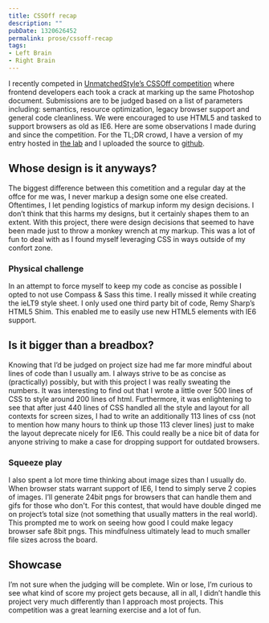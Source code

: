 ```yaml
---
title: CSSOff recap
description: ""
pubDate: 1320626452
permalink: prose/cssoff-recap
tags:
- Left Brain
- Right Brain
---
```


I recently competed in [UnmatchedStyle’s CSSOff competition](http://www.unmatchedstyle.com/cssoff/) where frontend developers each took a crack at marking up the same Photoshop document. Submissions are to be judged based on a list of parameters including: semantics, resource optimization, legacy browser support and general code cleanliness. We were encouraged to use HTML5 and tasked to support browsers as old as IE6. Here are some observations I made during and since the competition. For the TL;DR crowd, I have a version of my entry hosted in [the lab](http://lab.ryanparsley.com/tripledare) and I uploaded the source to [github](https://github.com/RyanParsley/TripleDare).

## Whose design is it anyways?

The biggest difference between this cometition and a regular day at the offce for me was, I never markup a design some one else created. Oftentimes, I let pending logistics of markup inform my design decisions. I don’t think that this harms my designs, but it certainly shapes them to an extent. With this project, there were design decisions that seemed to have been made just to throw a monkey wrench at my markup. This was a lot of fun to deal with as I found myself leveraging CSS in ways outside of my confort zone.

### Physical challenge

In an attempt to force myself to keep my code as concise as possible I opted to not use Compass & Sass this time. I really missed it while creating the ieLT9 style sheet. I only used one third party bit of code, Remy Sharp’s HTML5 Shim. This enabled me to easily use new HTML5 elements with IE6 support.

## Is it bigger than a breadbox?

Knowing that I’d be judged on project size had me far more mindful about lines of code than I usually am. I always strive to be as concise as (practically) possibly, but with this project I was really sweating the numbers. It was interesting to find out that I wrote a little over 500 lines of CSS to style around 200 lines of html. Furthermore, it was enlightening to see that after just 440 lines of CSS handled all the style and layout for all contexts for screen sizes, I had to write an additionally 113 lines of css (not to mention how many hours to think up those 113 clever lines) just to make the layout deprecate nicely for IE6. This could really be a nice bit of data for anyone striving to make a case for dropping support for outdated browsers.

### Squeeze play

I also spent a lot more time thinking about image sizes than I usually do. When browser stats warrant support of IE6, I tend to simply serve 2 copies of images. I’ll generate 24bit pngs for browsers that can handle them and gifs for those who don't. For this contest, that would have double dinged me on project’s total size (not something that usually matters in the real world). This prompted me to work on seeing how good I could make legacy browser safe 8bit pngs. This mindfulness ultimately lead to much smaller file sizes across the board.

## Showcase

I’m not sure when the judging will be complete. Win or lose, I’m curious to see what kind of score my project gets because, all in all, I didn’t handle this project very much differently than I approach most projects. This competition was a great learning exercise and a lot of fun.